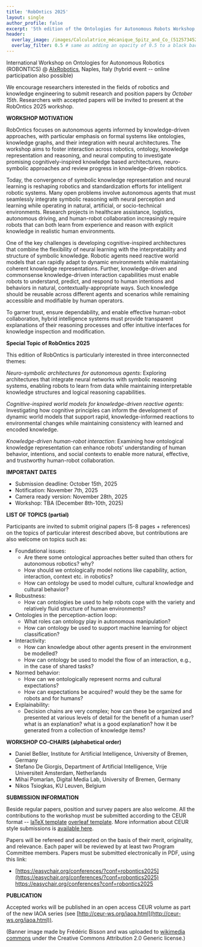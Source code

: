 ```yaml
---
title: 'RobOntics 2025'
layout: single
author_profile: false
excerpt: '5th edition of the Ontologies for Autonomous Robots Workshop'
header:
  overlay_image: /images/Calculatrice_mécanique_Spitz_and_Co_(51257345281).jpg
  overlay_filter: 0.5 # same as adding an opacity of 0.5 to a black background
---
```


International Workshop on Ontologies for Autonomous Robotics (ROBONTICS) @ [AIxRobotics](https://www.aixrobotics.org/), Naples, Italy (hybrid event -- online participation also possible)

We encourage researchers interested in the fields of robotics and knowledge engineering to submit research and position papers by *October 15th*.
Researchers with accepted papers will be invited to present at the RobOntics 2025 workshop.

**WORKSHOP MOTIVATION**

RobOntics focuses on autonomous agents informed by knowledge-driven approaches, with particular
emphasis on formal systems like ontologies, knowledge graphs, and their integration with neural
architectures. The workshop aims to foster interaction across robotics, ontology, knowledge
representation and reasoning, and neural computing to investigate promising cognitively-inspired
knowledge based architectures, neuro-symbolic approaches and review progress in knowledge-driven
robotics.

Today, the convergence of symbolic knowledge representation and neural learning is reshaping
robotics and standardization efforts for intelligent robotic systems. Many open problems involve
autonomous agents that must seamlessly integrate symbolic reasoning with neural perception and
learning while operating in natural, artificial, or socio-technical environments. Research projects in
healthcare assistance, logistics, autonomous driving, and human-robot collaboration increasingly
require robots that can both learn from experience and reason with explicit knowledge in realistic
human environments.

One of the key challenges is developing cognitive-inspired architectures that combine the flexibility of
neural learning with the interpretability and structure of symbolic knowledge. Robotic agents need
reactive world models that can rapidly adapt to dynamic environments while maintaining coherent
knowledge representations. Further, knowledge-driven and commonsense knowledge-driven
interaction capabilities must enable robots to understand, predict, and respond to human intentions and
behaviors in natural, contextually-appropriate ways. Such knowledge should be reusable across
different agents and scenarios while remaining accessible and modifiable by human operators.

To garner trust, ensure dependability, and enable effective human-robot collaboration, hybrid
intelligence systems must provide transparent explanations of their reasoning processes and offer
intuitive interfaces for knowledge inspection and modification.

**Special Topic of RobOntics 2025**

This edition of RobOntics is particularly interested in three interconnected themes:

*Neuro-symbolic architectures for autonomous agents*: Exploring architectures that integrate neural
networks with symbolic reasoning systems, enabling robots to learn from data while maintaining
interpretable knowledge structures and logical reasoning capabilities.

*Cognitive-inspired world models for knowledge-driven reactive agents*: Investigating how
cognitive principles can inform the development of dynamic world models that support rapid,
knowledge-informed reactions to environmental changes while maintaining consistency with learned
and encoded knowledge.

*Knowledge-driven human-robot interaction*: Examining how ontological knowledge representation
can enhance robots' understanding of human behavior, intentions, and social contexts to enable more
natural, effective, and trustworthy human-robot collaboration.

**IMPORTANT DATES**

- Submission deadline: October 15th, 2025
- Notification: November 7th, 2025
- Camera ready version: November 28th, 2025
- Workshop: TBA (December 8th-10th, 2025)

**LIST OF TOPICS (partial)**

Participants are invited to submit original papers (5-8 pages + references) on the topics of particular interest described above, but contributions are also welcome on topics such as:

- Foundational issues: 
	- Are there some ontological approaches better suited than others for autonomous robotics? why?
	- How should we ontologically model notions like capability, action, interaction, context etc. in robotics?
	- How can ontology be used to model culture, cultural knowledge and cultural behavior?
- Robustness: 
	- How can ontologies be used to help robots cope with the variety and relatively fluid structure of human environments?
- Ontologies in the perception-action loop: 
	- What roles can ontology play in autonomous manipulation?
	- How can ontology be used to support machine learning for object classification?
- Interactivity: 
	- How can knowledge about other agents present in the environment be modelled?
	- How can ontology be used to model the flow of an interaction, e.g., in the case of shared tasks?
- Normed behavior: 
	- How can we ontologically represent norms and cultural expectations?
	- How can expectations be acquired? would they be the same for robots and for humans?
- Explainability: 
	- Decision chains are very complex; how can these be organized and presented at various levels of detail for the benefit of a human user?
what is an explanation? what is a good explanation? how it be generated from a collection of knowledge items?

**WORKSHOP CO-CHAIRS (alphabetical order)**

- Daniel Beßler, Institute for Artificial Intelligence, University of Bremen, Germany
- Stefano De Giorgis, Department of Artificial Intelligence, Vrije Universiteit Amsterdam, Netherlands
- Mihai Pomarlan, Digital Media Lab, University of Bremen, Germany
- Nikos Tsiogkas, KU Leuven, Belgium


**SUBMISSION INFORMATION**

Beside regular papers, position and survey papers are also welcome. All the contributions to the workshop must be submitted according to the CEUR format -- [laTeX template](http://ceur-ws.org/Vol-XXX/CEURART.zip) [overleaf template](https://www.overleaf.com/latex/templates/template-for-submissions-to-ceur-workshop-proceedings-ceur-ws-dot-org/wqyfdgftmcfw). More information about CEUR style submissions is [available here](https://ceur-ws.org/HOWTOSUBMIT.html).

Papers will be refereed and accepted on the basis of their merit, originality, and relevance. Each paper will be reviewed by at least two Program Committee members. 
Papers must be submitted electronically in PDF, using this link:

- [https://easychair.org/conferences/?conf=robontics2025](https://easychair.org/conferences/?conf=robontics2025)
                                                          https://easychair.org/conferences?conf=robontics2025


**PUBLICATION**

Accepted works will be published in an open access CEUR volume as part of the new IAOA series (see [http://ceur-ws.org/iaoa.html](http://ceur-ws.org/iaoa.html)).


(Banner image made by Frédéric Bisson and was uploaded to [wikimedia commons](https://commons.wikimedia.org/wiki/File:Calculatrice_mécanique_Spitz_and_Co_(51257345281).jpg) under the Creative Commons Attribution 2.0 Generic license.)

